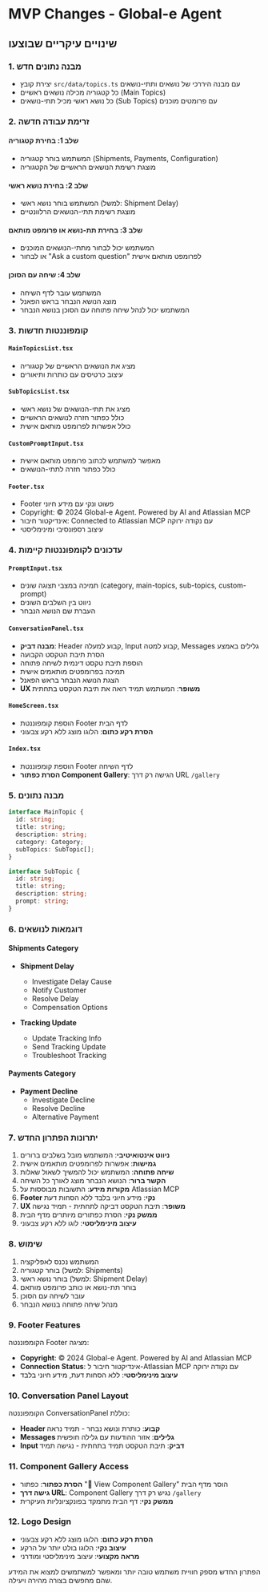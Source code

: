 # MVP Changes - Global-e Agent

## שינויים עיקריים שבוצעו

### 1. מבנה נתונים חדש
- יצירת קובץ `src/data/topics.ts` עם מבנה היררכי של נושאים ותתי-נושאים
- כל קטגוריה מכילה נושאים ראשיים (Main Topics)
- כל נושא ראשי מכיל תתי-נושאים (Sub Topics) עם פרומטים מוכנים

### 2. זרימת עבודה חדשה

#### שלב 1: בחירת קטגוריה
- המשתמש בוחר קטגוריה (Shipments, Payments, Configuration)
- מוצגת רשימת הנושאים הראשיים של הקטגוריה

#### שלב 2: בחירת נושא ראשי
- המשתמש בוחר נושא ראשי (למשל: Shipment Delay)
- מוצגת רשימת תתי-הנושאים הרלוונטיים

#### שלב 3: בחירת תת-נושא או פרומפט מותאם
- המשתמש יכול לבחור מתתי-הנושאים המוכנים
- או לבחור "Ask a custom question" לפרומפט מותאם אישית

#### שלב 4: שיחה עם הסוכן
- המשתמש עובר לדף השיחה
- מוצג הנושא הנבחר בראש הפאנל
- המשתמש יכול לנהל שיחה פתוחה עם הסוכן בנושא הנבחר

### 3. קומפוננטות חדשות

#### `MainTopicsList.tsx`
- מציג את הנושאים הראשיים של קטגוריה
- עיצוב כרטיסים עם כותרות ותיאורים

#### `SubTopicsList.tsx`
- מציג את תתי-הנושאים של נושא ראשי
- כולל כפתור חזרה לנושאים הראשיים
- כולל אפשרות לפרומפט מותאם אישית

#### `CustomPromptInput.tsx`
- מאפשר למשתמש לכתוב פרומפט מותאם אישית
- כולל כפתור חזרה לתתי-הנושאים

#### `Footer.tsx`
- Footer פשוט ונקי עם מידע חיוני
- Copyright: © 2024 Global-e Agent. Powered by AI and Atlassian MCP
- אינדיקטור חיבור: Connected to Atlassian MCP עם נקודה ירוקה
- עיצוב רספונסיבי ומינימליסטי

### 4. עדכונים לקומפוננטות קיימות

#### `PromptInput.tsx`
- תמיכה במצבי תצוגה שונים (category, main-topics, sub-topics, custom-prompt)
- ניווט בין השלבים השונים
- העברת שם הנושא הנבחר

#### `ConversationPanel.tsx`
- **מבנה דביק**: Header קבוע למעלה, Input קבוע למטה, Messages גלילים באמצע
- הסרת תיבת הטקסט הקבועה
- הוספת תיבת טקסט דינמית לשיחה פתוחה
- תמיכה בפרומפטים מותאמים אישית
- הצגת הנושא הנבחר בראש הפאנל
- **UX משופר**: המשתמש תמיד רואה את תיבת הטקסט בתחתית

#### `HomeScreen.tsx`
- הוספת קומפוננטת Footer לדף הבית
- **הסרת רקע כתום**: הלוגו מוצג ללא רקע צבעוני

#### `Index.tsx`
- הוספת קומפוננטת Footer לדף השיחה
- **הסרת כפתור Component Gallery**: הגישה רק דרך URL `/gallery`

### 5. מבנה נתונים

```typescript
interface MainTopic {
  id: string;
  title: string;
  description: string;
  category: Category;
  subTopics: SubTopic[];
}

interface SubTopic {
  id: string;
  title: string;
  description: string;
  prompt: string;
}
```

### 6. דוגמאות לנושאים

#### Shipments Category
- **Shipment Delay**
  - Investigate Delay Cause
  - Notify Customer
  - Resolve Delay
  - Compensation Options

- **Tracking Update**
  - Update Tracking Info
  - Send Tracking Update
  - Troubleshoot Tracking

#### Payments Category
- **Payment Decline**
  - Investigate Decline
  - Resolve Decline
  - Alternative Payment

### 7. יתרונות הפתרון החדש

1. **ניווט אינטואיטיבי**: המשתמש מובל בשלבים ברורים
2. **גמישות**: אפשרות לפרומפטים מותאמים אישית
3. **שיחה פתוחה**: המשתמש יכול להמשיך לשאול שאלות
4. **הקשר ברור**: הנושא הנבחר מוצג לאורך כל השיחה
5. **מקורות מידע**: התשובות מבוססות על Atlassian MCP
6. **Footer נקי**: מידע חיוני בלבד ללא הסחות דעת
7. **UX משופר**: תיבת הטקסט דביקה לתחתית - תמיד נגישה
8. **ממשק נקי**: הסרת כפתורים מיותרים מדף הבית
9. **עיצוב מינימליסטי**: לוגו ללא רקע צבעוני

### 8. שימוש

1. המשתמש נכנס לאפליקציה
2. בוחר קטגוריה (למשל: Shipments)
3. בוחר נושא ראשי (למשל: Shipment Delay)
4. בוחר תת-נושא או כותב פרומפט מותאם
5. עובר לשיחה עם הסוכן
6. מנהל שיחה פתוחה בנושא הנבחר

### 9. Footer Features

הקומפוננטה Footer מציגה:

- **Copyright**: © 2024 Global-e Agent. Powered by AI and Atlassian MCP
- **Connection Status**: אינדיקטור חיבור ל-Atlassian MCP עם נקודה ירוקה
- **עיצוב מינימליסטי**: ללא הסחות דעת, מידע חיוני בלבד

### 10. Conversation Panel Layout

הקומפוננטה ConversationPanel כוללת:

- **Header קבוע**: כותרת ונושא נבחר - תמיד נראה
- **Messages גלילים**: אזור ההודעות עם גלילה חופשית
- **Input דביק**: תיבת הטקסט תמיד בתחתית - נגישה תמיד

### 11. Component Gallery Access

- **הסרת כפתור**: כפתור "🎨 View Component Gallery" הוסר מדף הבית
- **גישה דרך URL**: Component Gallery נגיש רק דרך `/gallery`
- **ממשק נקי**: דף הבית מתמקד בפונקציונליות העיקרית

### 12. Logo Design

- **הסרת רקע כתום**: הלוגו מוצג ללא רקע צבעוני
- **עיצוב נקי**: הלוגו בולט יותר על הרקע
- **מראה מקצועי**: עיצוב מינימליסטי ומודרני

הפתרון החדש מספק חוויית משתמש טובה יותר ומאפשר למשתמשים למצוא את המידע שהם מחפשים בצורה מהירה ויעילה. 